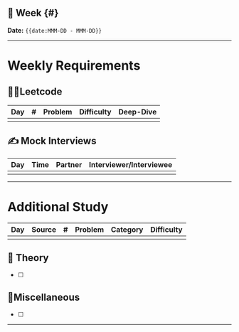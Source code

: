 ## 📅 Week {#}
**Date:** `{{date:MMM-DD - MMM-DD}}`

---
# Weekly Requirements
## 👨‍💻Leetcode  
| **Day** | #   | **Problem** | **Difficulty** | **Deep-Dive** |
| ------- | --- | ----------- | -------------- | ------------- |
|         |     |             |                |               |


## ✍️ Mock Interviews 
| **Day** | **Time** | **Partner** | **Interviewer/Interviewee** |
| ------- | -------- | ----------- | --------------------------- |
|         |          |             |                             |

---
# Additional Study
| **Day** | Source | #   | **Problem** | Category | Difficulty |
| ------- | ------ | :-- | :---------- | -------- | ---------- |
|         |        |     |             |          |            |
## 🧮 Theory  

- [ ] 
## 🔖Miscellaneous

- [ ] 

---